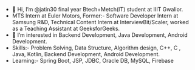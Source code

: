 - 👋 Hi, I’m @jatin30 final year Btech+Metch(IT) student at IIIT Gwalior.
- MTS Intern at Euler Motors, Former:- Software Developer Intern at Samsung R&D, Technical Content Intern at InterviewBit/Scaler, worked as a Teaching Assistant at GeeksforGeeks.  
- 👀 I’m interested in Backend Development, Java Development, Android Development.
- Skills:- Problem Solving, Data Structure, Algorithm design, C++, C , Java, Kotlin,  Backend Development, Android Development.
- Learning:- Spring Boot, JSP, JDBC, Oracle DB, MySQL, Firebase

<!---
jatin30/jatin30 is a ✨ special ✨ repository because its `README.md` (this file) appears on your GitHub profile.
You can click the Preview link to take a look at your changes.
--->
